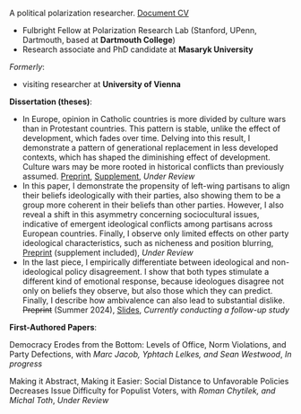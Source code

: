 A political polarization researcher. [Document CV](Tadeáš_Celý___Curriculum_Vitae.pdf)
* Fulbright Fellow at Polarization Research Lab (Stanford, UPenn, Dartmouth, based at **Dartmouth College**)
* Research associate and PhD candidate at **Masaryk University**
  
_Formerly_:
* visiting researcher at **University of Vienna** 

**Dissertation (theses)**:
 * In Europe, opinion in Catholic countries is more divided by culture wars than in Protestant countries. This pattern is stable, unlike the effect of development, which fades over time. Delving into this result, I demonstrate a pattern of generational replacement in less developed contexts, which has shaped the diminishing effect of development. Culture wars may be more rooted in historical conflicts than previously assumed. [Preprint](https://osf.io/preprints/osf/cu82k), [Supplement](https://osf.io/eay9j), *Under Review*
 * In this paper, I demonstrate the propensity of left-wing partisans to align their beliefs ideologically with their parties, also showing them to be a group more coherent in their beliefs than other parties. However, I also reveal a shift in this asymmetry concerning sociocultural issues, indicative of emergent ideological conflicts among partisans across European countries. Finally, I observe only limited effects on other party ideological characteristics, such as nicheness and position blurring, [Preprint](https://osf.io/preprints/osf/fgpt3) (supplement included), *Under Review* 
 * In the last piece, I empirically differentiate between ideological and non-ideological policy disagreement. I show that both types stimulate a different kind of emotional response, because ideologues disagree not only on beliefs they observe, but also those which they can predict. Finally, I describe how ambivalence can also lead to substantial dislike.  ~~Preprint~~ (Summer 2024), [Slides](https://tadeascely.github.io/docs/present.html), *Currently conducting a follow-up study* 

**First-Authored Papers**:

Democracy Erodes from the Bottom: Levels of Office, Norm Violations, and Party Defections, with *Marc Jacob, Yphtach Lelkes, and Sean Westwood*, *In progress*

Making it Abstract, Making it Easier: Social Distance to Unfavorable Policies Decreases Issue Difficulty for Populist Voters, with *Roman Chytilek, and Michal Toth*, *Under Review*
